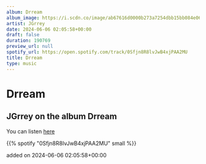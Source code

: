 ```yaml
---
album: Drream
album_image: https://i.scdn.co/image/ab67616d0000b273a7254dbb15bb084e06bbecdf
artist: JGrrey
date: 2024-06-06 02:05:58+00:00
draft: false
duration: 190769
preview_url: null
spotify_url: https://open.spotify.com/track/0Sfjn8R8lvJwB4xjPAA2MU
title: Drream
type: music
---
```



# Drream

## JGrrey on the album Drream

You can listen [here](https://open.spotify.com/track/0Sfjn8R8lvJwB4xjPAA2MU)

{{% spotify "0Sfjn8R8lvJwB4xjPAA2MU" small %}}

added on 2024-06-06 02:05:58+00:00